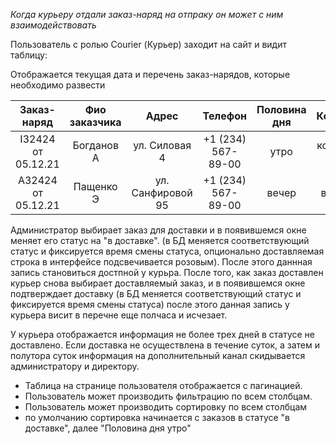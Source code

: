 *Когда курьеру отдали заказ-наряд на отпраку он может с ним взаимодействовать*

Пользователь с ролью Courier (Курьер) заходит на сайт и видит таблицу:

Отображается текущая дата и перечень заказ-нарядов, которые необходимо развести

 Заказ-наряд | Фио заказчика |     Адрес       |    Телефон        | Половина дня| Комментарий|
:-------------:|:-------------:|:---------------:|:-----------------:|:-----------:|:-----------:
I32424 от 05.12.21     | Богданов А    |ул. Силовая 4    |+1 (234) 567-89-00 |   утро       |  код домофона 1234       |
A32424 от 05.12.21     | Пащенко Э     |ул. Санфировой 95 |+1 (234) 567-89-00 |   вечер     |   вход с торца       |

 Администратор выбирает заказ для доставки и в появившемся окне меняет его статус на "в доставке". (в БД меняется соответствующий статус и фиксируется время смены статуса, опционально доставляемая строка в интерфейсе подсвечивается розовым). После этого даннная запись становиться достпной у курьра.
 После того, как заказ доcтавлен курьер снова выбирает доставляемый заказ, и в появившемся окне подтверждает доставку (в БД меняется соответствующий статус и фиксируется время смены статуса) после этого данная запись у курьера висит в перечне еще полчаса и исчезает.
 
 У курьера отображается информация не более трех дней в статусе не доставлено. Если доставка не осуществлена в течение суток, а затем и полутора суток информация на дополнительный канал скидывается администратору и директору.

* Таблица на странице пользователя отображается с пагинацией.
* Пользователь может производить фильтрацию по всем столбцам.
* Пользователь может производить сортировку по всем столбцам
* по умолчанию сортировка начинается с заказов в статусе "в доставке", далее "Половина дня утро"
